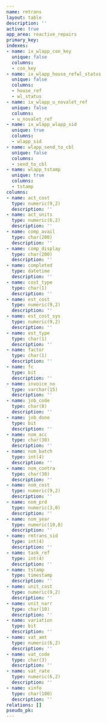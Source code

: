 ```yaml
---
name: rmtrans
layout: table
description: ''
active: true
app_area: reactive_repairs
primary_key: 
indexes:
- name: ix_wlapp_con_key
  unique: false
  columns:
  - con_key
- name: ix_wlapp_house_refwl_status
  unique: false
  columns:
  - house_ref
  - wl_status
- name: ix_wlapp_u_novalet_ref
  unique: false
  columns:
  - u_novalet_ref
- name: ix_wlapp_wlapp_sid
  unique: true
  columns:
  - wlapp_sid
- name: wlapp_send_to_cbl
  unique: false
  columns:
  - send_to_cbl
- name: wlapp_tstamp
  unique: true
  columns:
  - tstamp
columns:
- name: act_cost
  type: numeric(9,2)
  description: ''
- name: act_units
  type: numeric(6,2)
  description: ''
- name: comp_avail
  type: char(200)
  description: ''
- name: comp_display
  type: char(200)
  description: ''
- name: completed
  type: datetime
  description: ''
- name: cost_type
  type: char(1)
  description: ''
- name: est_cost
  type: numeric(9,2)
  description: ''
- name: est_cost_sys
  type: numeric(9,2)
  description: ''
- name: est_type
  type: char(1)
  description: ''
- name: factor
  type: char(1)
  description: ''
- name: fc
  type: bit
  description: ''
- name: invoice_no
  type: varchar(15)
  description: ''
- name: job_code
  type: char(8)
  description: ''
- name: job_done
  type: bit
  description: ''
- name: nom_acc
  type: char(30)
  description: ''
- name: nom_batch
  type: int(4)
  description: ''
- name: nom_contra
  type: char(30)
  description: ''
- name: nom_cost
  type: numeric(9,2)
  description: ''
- name: nom_prd
  type: numeric(3,0)
  description: ''
- name: nom_year
  type: numeric(10,0)
  description: ''
- name: rmtrans_sid
  type: int(4)
  description: ''
- name: task_ref
  type: int(4)
  description: ''
- name: tstamp
  type: timestamp
  description: ''
- name: unit_cost
  type: numeric(9,2)
  description: ''
- name: unit_narr
  type: char(10)
  description: ''
- name: variation
  type: bit
  description: ''
- name: vat_amt
  type: numeric(6,2)
  description: ''
- name: vat_code
  type: char(3)
  description: ''
- name: vat_rate
  type: numeric(6,2)
  description: ''
- name: xinfo
  type: char(100)
  description: ''
relations: []
pseudo_pk: 
---
```


